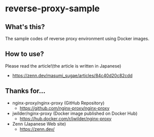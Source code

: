 # reverse-proxy-sample
## What's this?
The sample codes of reverse proxy environment using Docker images.

## How to use?
Please read the article!(the article is written in Japanese)
- https://zenn.dev/masumi_sugae/articles/84c40d20c82cdd

## Thanks for...
- nginx-proxy/nginx-proxy (GitHub Repository)
  - https://github.com/nginx-proxy/nginx-proxy
- jwilder/nginx-proxy
(Docker image published on Docker Hub)
  - https://hub.docker.com/r/jwilder/nginx-proxy
- Zenn (Japanese Web site)
  - https://zenn.dev/
